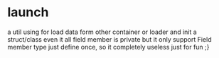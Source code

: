 # launch
a util using for load data form other container or loader
and init a struct/class even it all field member is private
but it only support Field member type just define once, so it completely useless
just for fun
;}
